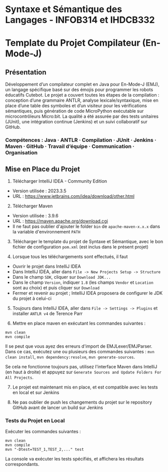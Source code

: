 # Syntaxe et Sémantique des Langages - INFOB314 et IHDCB332
# Template du Projet Compilateur (En-Mode-J)

## Présentation

Développement d’un compilateur complet en Java pour En-Mode-J (EMJ), un langage spécifique basé sur des émojis pour programmer les robots éducatifs Cutebot. Le projet a couvert toutes les étapes de la compilation : conception d’une grammaire ANTLR, analyse lexicale/syntaxique, mise en place d’une table des symboles et d’un visiteur pour les vérifications sémantiques, puis génération de code MicroPython exécutable sur microcontrôleurs Micro:bit. La qualité a été assurée par des tests unitaires (JUnit), une intégration continue (Jenkins) et un suivi collaboratif sur GitHub.

### Compétences : Java · ANTLR · Compilation · JUnit · Jenkins · Maven · GitHub · Travail d’équipe · Communication · Organisation
## Mise en Place du Projet

1. Télécharger IntelliJ IDEA - Community Edition
- Version utilisée : 2023.3.5
- URL : https://www.jetbrains.com/idea/download/other.html

2. Télécharger Maven
- Version utilisée : 3.9.6
- URL : https://maven.apache.org/download.cgi
- Il ne faut pas oublier d'ajouter le folder `bin` de `apache-maven-x.x.x` dans la variable d'environnement `PATH`

3. Télécharger le template du projet de Syntaxe et Sémantique, avec le bon fichier de configuration `pom.xml` (est inclus dans le présent projet)

4. Lorsque tous les téléchargements sont effectués, il faut
- Ouvrir le projet dans IntelliJ IDEA
- Dans IntelliJ IDEA, aller dans `File -> New Projects Setup -> Structure`
- Dans le champ `SDK`, cliquer sur `Download JDK...`
- Dans le champ `Version`, indiquer `1.8` (les champs `Vendor` et `Location` sont au choix) et puis cliquer sur `Download`
- Fermer et revenir au projet ; IntelliJ IDEA proposera de configurer le JDK du projet à celui-ci

5. Toujours dans IntelliJ IDEA, aller dans `File -> Settings -> Plugins` et installer `ANTLR v4` de Terence Parr

6. Mettre en place maven en exécutant les commandes suivantes :

```shell
mvn clean
mvn compile
```

Il se peut que vous ayez des erreurs d'import de EMJLexer/EMJParser. Dans ce cas, exécutez une ou plusieurs des commandes suivantes : `mvn clean install`, `mvn dependency:resolve`, `mvn generate-sources`.

Se cela ne fonctionne toujours pas, utilisez l'interface Maven dans IntelliJ (en haut à droite) et appuyez sur `Generate Sources and Update Folders For All Projects`.

7. Le projet est maintenant mis en place, et est compatible avec les tests en local et sur Jenkins

8. Ne pas oublier de push les changements du projet sur le repository GitHub avant de lancer un build sur Jenkins

### Tests du Projet en Local

Exécuter les commandes suivantes :
```shell
mvn clean
mvn compile
mvn "-Dtest=TEST_1,TEST_2,..." test
```

La console va exécuter les tests spécifiés, et affichera les résultats correspondants.
